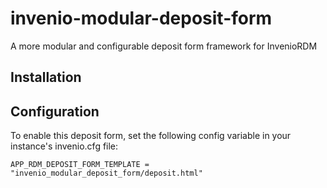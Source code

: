 # invenio-modular-deposit-form
A more modular and configurable deposit form framework for InvenioRDM

## Installation

## Configuration

To enable this deposit form, set the following config variable in your instance's invenio.cfg file:

```
APP_RDM_DEPOSIT_FORM_TEMPLATE = "invenio_modular_deposit_form/deposit.html"
```

